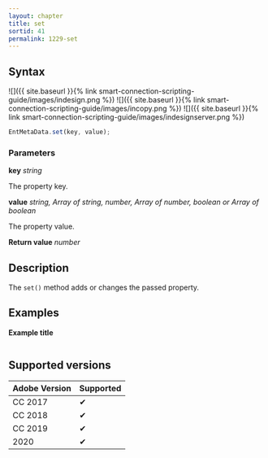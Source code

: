 ```yaml
---
layout: chapter
title: set
sortid: 41
permalink: 1229-set
---
```

## Syntax

![]({{ site.baseurl }}{% link smart-connection-scripting-guide/images/indesign.png %}) ![]({{ site.baseurl }}{% link smart-connection-scripting-guide/images/incopy.png %}) ![]({{ site.baseurl }}{% link smart-connection-scripting-guide/images/indesignserver.png %})
```javascript
EntMetaData.set(key, value);
```

### Parameters

**key** *string* 

The property key.

**value** *string, Array of string, number, Array of number, boolean or Array of boolean*

The property value.

**Return value** *number*

## Description

The `set()` method adds or changes the passed property. 

## Examples

**Example title**

```javascript

```

## Supported versions

| Adobe Version | Supported |
|---------------|---------|
| CC 2017       | ✔       |
| CC 2018       | ✔       |
| CC 2019       | ✔       |
| 2020          | ✔       |